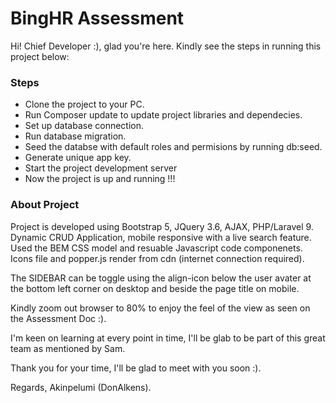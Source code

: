# BingHR Assessment

Hi! Chief Developer :), glad you're here. Kindly see the steps in running this project below:

### Steps
- Clone the project to your PC.
- Run Composer update to update project libraries and dependecies.
- Set up database connection.
- Run database migration.
- Seed the databse with default roles and permisions by running db:seed.
- Generate unique app key.
- Start the project development server
- Now the project is up and running !!!


### About Project
Project is developed using Bootstrap 5, JQuery 3.6, AJAX, PHP/Laravel 9.
Dynamic CRUD Application, mobile responsive with a live search feature. Used the BEM CSS model and resuable Javascript code componenets. Icons file and popper.js render from cdn (internet connection required).

The SIDEBAR can be toggle using the align-icon below the user avater at the bottom left corner on desktop and beside the page title on mobile.

Kindly zoom out browser to 80% to enjoy the feel of the view as seen on the Assessment Doc :).

I'm keen on learning at every point in time, I'll be glab to be part of this great team as mentioned by Sam.

Thank you for your time, I'll be glad to meet with you soon :).

Regards,
Akinpelumi (DonAlkens).

